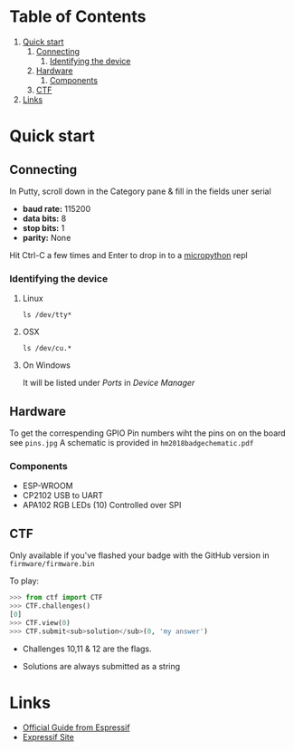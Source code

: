 
# Table of Contents

1.  [Quick start](#orga1ffd18)
    1.  [Connecting](#org2c9b795)
        1.  [Identifying the device](#org6d69ace)
    2.  [Hardware](#org92834f1)
        1.  [Components](#orgc3db99e)
    3.  [CTF](#org2dfafbd)
2.  [Links](#org5b3a4c8)



<a id="orga1ffd18"></a>

# Quick start


<a id="org2c9b795"></a>

## Connecting

In Putty, scroll down in the Category pane & fill in the
fields uner serial

-   **baud rate:** 115200
-   **data bits:** 8
-   **stop bits:** 1
-   **parity:** None

Hit Ctrl-C a few times and Enter to drop in to
a [micropython](https://micropython.org/) repl


<a id="org6d69ace"></a>

### Identifying the device

1.  Linux

        ls /dev/tty*

2.  OSX

        ls /dev/cu.*

3.  On Windows

    It will be listed under *Ports* in *Device Manager*


<a id="org92834f1"></a>

## Hardware

To get the correspending GPIO Pin numbers wiht the pins on on the board see `pins.jpg`
A schematic is provided in `hm2018badgechematic.pdf`


<a id="orgc3db99e"></a>

### Components

-   ESP-WROOM
-   CP2102 USB to UART
-   APA102 RGB LEDs (10) Controlled over SPI


<a id="org2dfafbd"></a>

## CTF

Only available if you've flashed your badge with the GitHub version in `firmware/firmware.bin`

To play:
```python
>>> from ctf import CTF
>>> CTF.challenges()
[0]
>>> CTF.view(0)
>>> CTF.submit<sub>solution</sub>(0, 'my answer')
```

- Challenges 10,11 & 12 are the flags.

- Solutions are always submitted as a string

<a id="org5b3a4c8"></a>

# Links

-   [Official Guide from Espressif](https://esp-idf.readthedocs.io/en/latest/get-started/establish-serial-connection.html)
-   [Expressif Site](https://www.espressif.com/)

